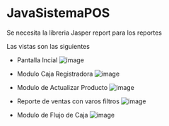 # JavaSistemaPOS
Se necesita la libreria Jasper report para los reportes

Las vistas son las siguientes
- Pantalla Incial
![image](https://user-images.githubusercontent.com/59323925/115639839-31aeaa00-a2db-11eb-8806-039849014c44.png)

- Modulo Caja Registradora
![image](https://user-images.githubusercontent.com/59323925/115639904-599e0d80-a2db-11eb-8884-9f674fc0d8e2.png)

- Modulo de Actualizar Producto
![image](https://user-images.githubusercontent.com/59323925/115639951-776b7280-a2db-11eb-9114-3ac9e1d2ee61.png)

- Reporte de ventas con varos filtros 
![image](https://user-images.githubusercontent.com/59323925/115640042-a4b82080-a2db-11eb-8f6a-f002f4eff1c1.png)

- Modulo de Flujo de Caja
![image](https://user-images.githubusercontent.com/59323925/115640089-c5807600-a2db-11eb-9fe0-fd3024fe84d8.png)


